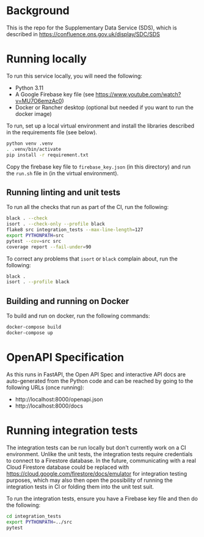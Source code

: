 # Background

This is the repo for the Supplementary Data Service (SDS), which is described in 
https://confluence.ons.gov.uk/display/SDC/SDS

# Running locally

To run this service locally, you will need the following:

* Python 3.11
* A Google Firebase key file (see https://www.youtube.com/watch?v=MU7O6emzAc0)
* Docker or Rancher desktop (optional but needed if you want to run the docker image)

To run, set up a local virtual environment and install the libraries described in the requirements file (see below).

```bash
python venv .venv
. .venv/bin/activate
pip install -r requirement.txt
```

Copy the firebase key file to `firebase_key.json` (in this directory) and run the `run.sh` file in (in the virtual
environment).

## Running linting and unit tests

To run all the checks that run as part of the CI, run the following:

```bash
black . --check
isort . --check-only --profile black
flake8 src integration_tests --max-line-length=127
export PYTHONPATH=src
pytest --cov=src src
coverage report --fail-under=90
```

To correct any problems that `isort` or `black` complain about, run the following:

```bash
black .
isort . --profile black
```

## Building and running on Docker

To build and run on docker, run the following commands:

```bash
docker-compose build
docker-compose up
```

# OpenAPI Specification

As this runs in FastAPI, the Open API Spec and interactive API docs are auto-generated from the Python code and
can be reached by going to the following URLs (once running):

* http://localhost:8000/openapi.json
* http://localhost:8000/docs

# Running integration tests

The integration tests can be run locally but don't currently work on a CI environment. Unlike the unit tests,
the integration tests require credentials to connect to a Firestore database. In the future, communicating with a 
real Cloud Firestore database could be replaced with https://cloud.google.com/firestore/docs/emulator for integration
testing purposes, which may also then open the possibility of running the integration tests in CI or folding them
into the unit test suit.

To run the integration tests, ensure you have a Firebase key file and then do the following:

```bash
cd integration_tests
export PYTHONPATH=../src
pytest
```